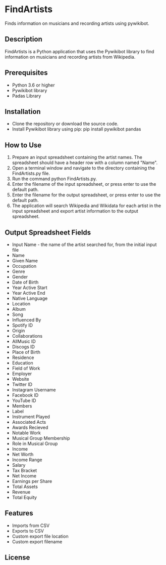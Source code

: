 # FindArtists
Finds information on musicians and recording artists using pywikibot.

## Description

FindArtists is a Python application that uses the Pywikibot library to find information on musicians and recording artists from Wikipedia.

## Prerequisites
+ Python 3.6 or higher
+ Pywikibot library
+ Padas Library

## Installation
+ Clone the repository or download the source code.
+ Install Pywikibot library using pip: pip install pywikibot pandas

## How to Use
1. Prepare an input spreadsheet containing the artist names. The spreadsheet should have a header row with a column named "Name".
2. Open a terminal window and navigate to the directory containing the FindArtists.py file.
3. Run the command python FindArtists.py.
4. Enter the filename of the input spreadsheet, or press enter to use the default path.
5. Enter the filename for the output spreadsheet, or press enter to use the default path.
6. The application will search Wikipedia and Wikidata for each artist in the input spreadsheet and export artist information to the output spreadsheet.

## Output Spreadsheet Fields
+ Input Name - the name of the artist searched for, from the initial input file
+ Name
+ Given Name
+ Occupation
+ Genre
+ Gender
+ Date of Birth
+ Year Active Start
+ Year Active End
+ Native Language
+ Location
+ Album
+ Song
+ Influenced By
+ Spotify ID
+ Origin
+ Collaborations
+ AllMusic ID
+ Discogs ID
+ Place of Birth
+ Residence
+ Education
+ Field of Work
+ Employer
+ Website
+ Twitter ID
+ Instagram Username
+ Facebook ID
+ YouTube ID
+ Members
+ Label
+ Instrument Played
+ Associated Acts
+ Awards Recieved
+ Notable Work
+ Musical Group Membership
+ Role in Musical Group
+ Income
+ Net Worth
+ Income Range
+ Salary
+ Tax Bracket
+ Net Income
+ Earnings per Share
+ Total Assets
+ Revenue
+ Total Equity


## Features
+ Imports from CSV
+ Exports to CSV
+ Custom export file location
+ Custom export filename

## License
